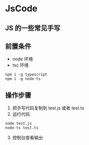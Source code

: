 # JsCode

## JS 的一些常见手写

## 前置条件

- node 环境
- tsc 环境

```
npm i -g typescript
npm i -g node-ts
```

## 操作步骤

1. 把手写代码复制到 test.js 或者 test.ts
2. 运行代码

```
node test.js
node-ts test.ts
```

3. 控制台查看输出

